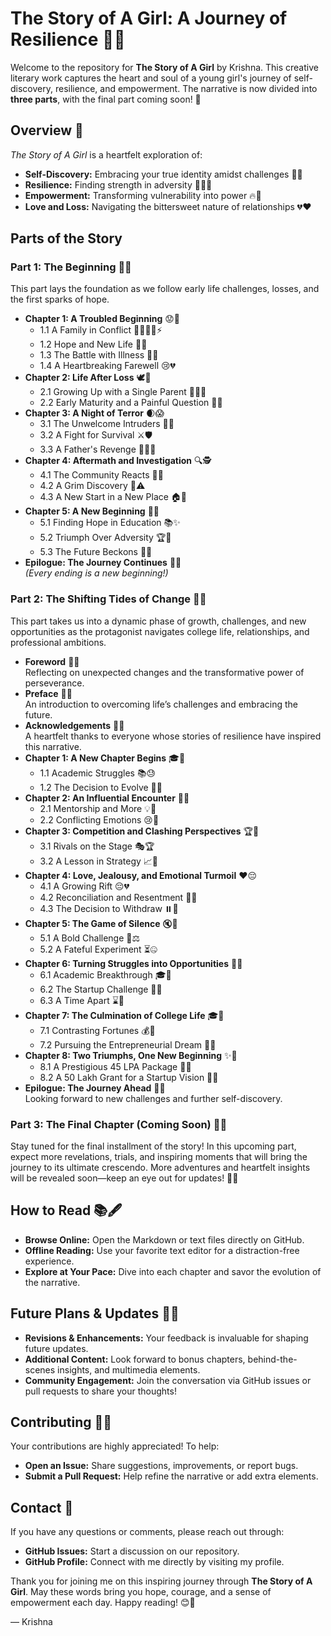 

# The Story of A Girl: A Journey of Resilience 🌟💖

Welcome to the repository for **The Story of A Girl** by Krishna. This creative literary work captures the heart and soul of a young girl's journey of self-discovery, resilience, and empowerment. The narrative is now divided into **three parts**, with the final part coming soon! 🚀

## Overview 📖

*The Story of A Girl* is a heartfelt exploration of:
- **Self-Discovery:** Embracing your true identity amidst challenges 🌱✨
- **Resilience:** Finding strength in adversity 💪🏽🌟
- **Empowerment:** Transforming vulnerability into power 🔥💖
- **Love and Loss:** Navigating the bittersweet nature of relationships 💔❤️



## Parts of the Story

### Part 1: The Beginning 🌱💐
This part lays the foundation as we follow early life challenges, losses, and the first sparks of hope.
- **Chapter 1: A Troubled Beginning** 😟📖  
  - 1.1 A Family in Conflict 👨‍👩‍👧‍👦⚡  
  - 1.2 Hope and New Life 🌅💫  
  - 1.3 The Battle with Illness 🤒💔  
  - 1.4 A Heartbreaking Farewell 😢💔  
- **Chapter 2: Life After Loss** 🕊️🌠  
  - 2.1 Growing Up with a Single Parent 👩‍👧💪  
  - 2.2 Early Maturity and a Painful Question 🤔💭  
- **Chapter 3: A Night of Terror** 🌒😱  
  - 3.1 The Unwelcome Intruders 👻🚫  
  - 3.2 A Fight for Survival ⚔️🛡️  
  - 3.3 A Father's Revenge 👨‍👦🔥  
- **Chapter 4: Aftermath and Investigation** 🔍🕵️  
  - 4.1 The Community Reacts 👥😮  
  - 4.2 A Grim Discovery 🔎⚠️  
  - 4.3 A New Start in a New Place 🏠🚀  
- **Chapter 5: A New Beginning** 🌟🚀  
  - 5.1 Finding Hope in Education 📚✨  
  - 5.2 Triumph Over Adversity 🏆💪  
  - 5.3 The Future Beckons 🌄🔮  
- **Epilogue: The Journey Continues** 🔗📜  
  *(Every ending is a new beginning!)*



### Part 2: The Shifting Tides of Change 🌊✨
This part takes us into a dynamic phase of growth, challenges, and new opportunities as the protagonist navigates college life, relationships, and professional ambitions.
- **Foreword** 📝✨  
  Reflecting on unexpected changes and the transformative power of perseverance.
- **Preface** 📘💡  
  An introduction to overcoming life’s challenges and embracing the future.
- **Acknowledgements** 🙏💖  
  A heartfelt thanks to everyone whose stories of resilience have inspired this narrative.
- **Chapter 1: A New Chapter Begins** 🎓🚀  
  - 1.1 Academic Struggles 📚😓  
  - 1.2 The Decision to Evolve 🔄🚀  
- **Chapter 2: An Influential Encounter** 🤝💫  
  - 2.1 Mentorship and More 💡👥  
  - 2.2 Conflicting Emotions 😢💓  
- **Chapter 3: Competition and Clashing Perspectives** 🏆🤔  
  - 3.1 Rivals on the Stage 🎭🏆  
  - 3.2 A Lesson in Strategy 📈🧠  
- **Chapter 4: Love, Jealousy, and Emotional Turmoil** ❤️😔  
  - 4.1 A Growing Rift 😔💔  
  - 4.2 Reconciliation and Resentment 🤗😞  
  - 4.3 The Decision to Withdraw ⏸️💭  
- **Chapter 5: The Game of Silence** 🔇🎲  
  - 5.1 A Bold Challenge 🎲⚖️  
  - 5.2 A Fateful Experiment ⏳🤐  
- **Chapter 6: Turning Struggles into Opportunities** 🔄🔥  
  - 6.1 Academic Breakthrough 🎓🎉  
  - 6.2 The Startup Challenge 💼💡  
  - 6.3 A Time Apart ⌛🌟  
- **Chapter 7: The Culmination of College Life** 🎓🏅  
  - 7.1 Contrasting Fortunes 💰🤔  
  - 7.2 Pursuing the Entrepreneurial Dream 🚀🏅  
- **Chapter 8: Two Triumphs, One New Beginning** ✨🎯  
  - 8.1 A Prestigious 45 LPA Package 💼🌟  
  - 8.2 A 50 Lakh Grant for a Startup Vision 💸🎯  
- **Epilogue: The Journey Ahead** 🔮📜  
  Looking forward to new challenges and further self-discovery.


### Part 3: The Final Chapter (Coming Soon) 🔮🚀
Stay tuned for the final installment of the story! In this upcoming part, expect more revelations, trials, and inspiring moments that will bring the journey to its ultimate crescendo. More adventures and heartfelt insights will be revealed soon—keep an eye out for updates! 🌟📣



## How to Read 📚🖋

- **Browse Online:** Open the Markdown or text files directly on GitHub.
- **Offline Reading:** Use your favorite text editor for a distraction-free experience.
- **Explore at Your Pace:** Dive into each chapter and savor the evolution of the narrative.



## Future Plans & Updates 🔄🚀

- **Revisions & Enhancements:** Your feedback is invaluable for shaping future updates.
- **Additional Content:** Look forward to bonus chapters, behind-the-scenes insights, and multimedia elements.
- **Community Engagement:** Join the conversation via GitHub issues or pull requests to share your thoughts!



## Contributing 🤝💡

Your contributions are highly appreciated! To help:
- **Open an Issue:** Share suggestions, improvements, or report bugs.
- **Submit a Pull Request:** Help refine the narrative or add extra elements.



## Contact 📧

If you have any questions or comments, please reach out through:
- **GitHub Issues:** Start a discussion on our repository.
- **GitHub Profile:** Connect with me directly by visiting my profile.



Thank you for joining me on this inspiring journey through **The Story of A Girl**. May these words bring you hope, courage, and a sense of empowerment each day. Happy reading! 😊📖

— Krishna


